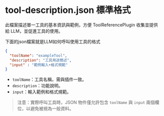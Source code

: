 # tool-description.json 標準格式

此檔案描述單一工具的基本資訊與範例，方便 ToolReferencePlugin 收集並提供給 LLM，並促進工具的使用。

下面的json檔案就是LLM如何呼叫使用工具的格式

```json
{
  "toolName": "exampleTool",
  "description": "工具用途簡述",
  "input" : "範例輸入+格式規範"
}
```
- `toolName`：工具名稱，需與插件一致。
- `description`：功能說明。
- `input`：輸入範例和格式規範。

> 注意：實際呼叫工具時，JSON 物件僅允許包含 `toolName` 與 `input` 兩個欄位，以避免被視為一般資料。

